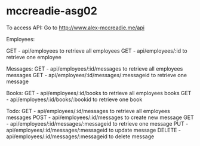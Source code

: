 # mccreadie-asg02

To access API:
Go to http://www.alex-mccreadie.me/api

Employees:

GET - api/employees to retrieve all employees
GET - api/employees/:id to retrieve one employee

Messages:
GET - api/employees/:id/messages to retrieve all employees messages
GET - api/employees/:id/messages/:messageid to retrieve one message

Books:
GET - api/employees/:id/books to retrieve all employees books
GET - api/employees/:id/books/:bookid to retrieve one book

Todo:
GET - api/employees/:id/messages to retrieve all employees messages
POST - api/employees/:id/messages to create new message
GET - api/employees/:id/messages/:messageid to retrieve one message
PUT - api/employees/:id/messages/:messageid to update message
DELETE - api/employees/:id/messages/:messageid to delete message
